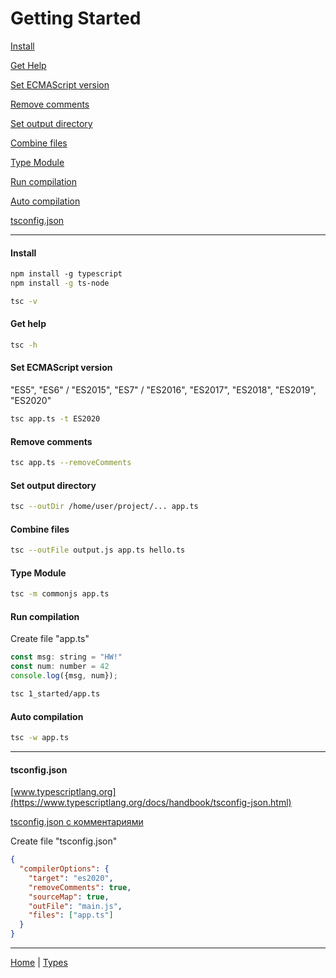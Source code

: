 # Getting Started

[Install](#install)

[Get Help](#get-help)

[Set ECMAScript version](#set-ecmascript-version)

[Remove comments](#remove-comments)

[Set output directory](#set-output-directory)

[Combine files](#combine-files)

[Type Module](#type-module)

[Run compilation](#run-compilation)

[Auto compilation](#auto-compilation)

[tsconfig.json](#tsconfigjson)


---
#### Install

```bash 
npm install -g typescript
npm install -g ts-node

tsc -v
```

#### Get help

```bash
tsc -h
```

#### Set ECMAScript version
"ES5", "ES6" / "ES2015", "ES7" / "ES2016", "ES2017", "ES2018", "ES2019", "ES2020"

```bash
tsc app.ts -t ES2020
```

#### Remove comments

```bash
tsc app.ts --removeComments
```

#### Set output directory

```bash
tsc --outDir /home/user/project/... app.ts
```

#### Combine files

```bash
tsc --outFile output.js app.ts hello.ts
```

#### Type Module

```bash
tsc -m commonjs app.ts
```


#### Run compilation 

Create file "app.ts"
```javascript
const msg: string = "HW!"
const num: number = 42
console.log({msg, num});
```

``` bash
tsc 1_started/app.ts
```

#### Auto compilation

```bash
tsc -w app.ts
```

---

#### tsconfig.json
[www.typescriptlang.org](https://www.typescriptlang.org/docs/handbook/tsconfig-json.html)

[tsconfig.json с комментариями](https://gist.github.com/KRostyslav/82a25c469ffa6652825d58537ac6bc22)

Create file "tsconfig.json"

```json
{
  "compilerOptions": {
    "target": "es2020",
    "removeComments": true,
    "sourceMap": true,
    "outFile": "main.js",
    "files": ["app.ts"]
  }
}
```

---


[Home](./README.md) | [Types](./../2_types/README.md)